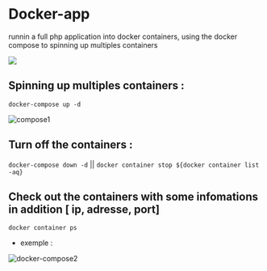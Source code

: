 # Docker-app
runnin a full php application into docker containers, using the docker compose to spinning up multiples containers 

<img src="https://grafikart.fr/media/resize/1330/750/uploads/attachments/2015/background-635-600a91d4e2030131568421.jpg?s=6656bac3ba1dbce11ed40d8949097ab5">

## Spinning up multiples containers : 
`docker-compose up -d`
 
<img src="https://i.ibb.co/gR1Pv76/compose1.png" alt="compose1" border="0" >

## Turn off the containers : 
`docker-compose down -d` || `docker container stop ${docker container list -aq}`

## Check out the containers with some infomations in addition [ ip, adresse, port]
`docker container ps`
- exemple :
<img src="https://i.ibb.co/yWc2TL8/docker-compose2.png" alt="docker-compose2" border="0" >
